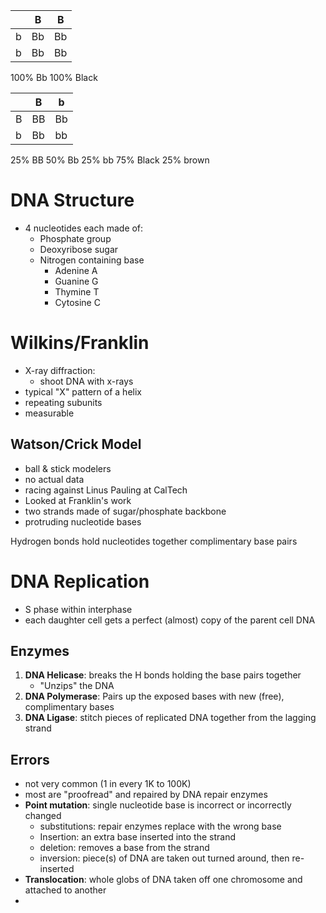 
|     | B   | B   |
| --- | --- | --- |
| b   | Bb  | Bb  |
| b   | Bb  | Bb  |
100% Bb
100% Black

|     | B   | b   |
| --- | --- | --- |
| B   | BB  | Bb  |
| b   | Bb  | bb  |
25% BB 50% Bb 25% bb
75% Black 25% brown
# DNA Structure
- 4 nucleotides each made of:
	- Phosphate group
	- Deoxyribose sugar
	- Nitrogen containing base 
		- Adenine A
		- Guanine G
		- Thymine T
		- Cytosine C
# Wilkins/Franklin 
- X-ray diffraction:
	- shoot DNA with x-rays
- typical "X" pattern of a helix
- repeating subunits
- measurable
## Watson/Crick Model
- ball & stick modelers
- no actual data
- racing against Linus Pauling at CalTech
- Looked at Franklin's work
- two strands made of sugar/phosphate backbone
- protruding nucleotide bases 

Hydrogen bonds hold nucleotides together 
complimentary base pairs
# DNA Replication
- S phase within interphase
- each daughter cell gets a perfect (almost) copy of the parent cell DNA 
## Enzymes
1. **DNA Helicase**: breaks the H bonds holding the base pairs together 
	- "Unzips" the DNA 
2. **DNA Polymerase**: Pairs up the exposed bases with new (free), complimentary bases
3. **DNA Ligase**: stitch pieces of replicated DNA together from the lagging strand 
## Errors
 - not very common  (1 in every 1K to 100K) 
 - most are "proofread" and repaired by DNA repair enzymes 
 - **Point mutation**: single nucleotide base is incorrect or incorrectly changed 
	 - substitutions: repair enzymes replace with the wrong base
	 - Insertion: an extra base inserted into the strand 
	 - deletion: removes a base from the strand
	 - inversion: piece(s) of DNA are taken out turned around, then re-inserted
- **Translocation**: whole globs of DNA taken off one chromosome and attached to another
- 